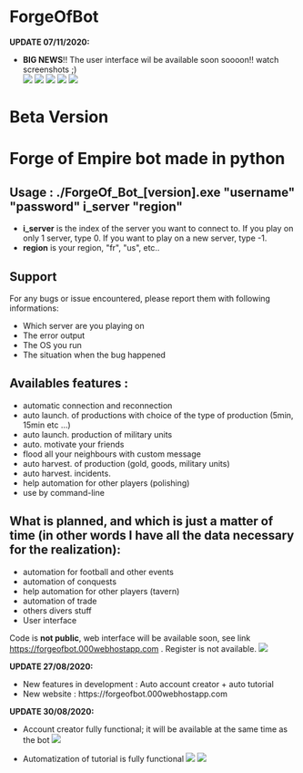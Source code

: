 # ForgeOfBot
  
<p>
<b>UPDATE 07/11/2020:</b>
<ul>
 <li><b>BIG NEWS</b>!! The user interface wil be available soon soooon!! watch screenshots ;) </li>
 <img src="https://github.com/theoschiavi/ForgeOfBot/blob/master/login_screen.PNG?raw=true">
 <img src="https://github.com/theoschiavi/ForgeOfBot/blob/master/servr_selection.png?raw=true">
 <img src="https://github.com/theoschiavi/ForgeOfBot/blob/master/main_tab.png?raw=true">
 <img src="https://github.com/theoschiavi/ForgeOfBot/blob/master/army_management.png?raw=true">
 <img src="https://github.com/theoschiavi/ForgeOfBot/blob/master/supplies_tab.PNG?raw=true">
</ul>
</p>
  
<h1><b>Beta Version</b></h1>

<h1>Forge of Empire bot made in python</h1>

 <p>
  <h2>
  Usage : ./ForgeOf_Bot_[version].exe "username" "password" i_server "region"
    </h2>
  <ul>
    <li><b>i_server</b> is the index of the server you want to connect to. If you play on only 1 server, type 0. If you want to play on a new server, type -1.</li>
    <li><b>region</b> is your region, "fr", "us", etc..</li>
  </ul>
 </p>
 
 <p>
 <h2>Support</h2>
 For any bugs or issue encountered, please report them with following informations:
 <ul>
 <li>Which server are you playing on</li>
 <li>The error output</li>
 <li>The OS you run</li>
 <li>The situation when the bug happened</li>
 </ul>
 </p>
 

  <p>
 <h2>
  Availables features : </h2>
  <ul>
    <li>automatic connection and reconnection</li>
    <li>auto launch. of productions with choice of the type of production (5min, 15min etc ...)</li>
    <li>auto launch. production of military units</li>
    <li>auto. motivate your friends</li>
    <li>flood all your neighbours with custom message</li>
    <li>auto harvest. of production (gold, goods, military units)</li>
    <li>auto harvest. incidents.</li>
    <li>help automation for other players (polishing)</li>
    <li>use by command-line</li>
   </ul>
   </p>
   
  <p>
  <h2> What is planned, and which is just a matter of time (in other words I have all the data necessary for the realization): </h2>
  <ul>
    <li>automation for football and other events</li>
    <li>automation of conquests</li>
    <li>help automation for other players (tavern)</li>
    <li>automation of trade</li>
    <li>others divers stuff</li>
    <li>User interface</li>
  </ul>
 
  Code is <b>not public</b>, web interface will be available soon, see link https://forgeofbot.000webhostapp.com . Register is not available.
  <img src="https://github.com/theoschiavi/ForgeOfBot/blob/master/Capture.PNG?raw=true">
  </p>
  
  <p>
  <b>UPDATE 27/08/2020:</b>
  <ul>
    <li>New features in development : Auto account creator + auto tutorial</li>
    <li>New website : https://forgeofbot.000webhostapp.com</li>
  </ul>
  </p>

  <p>
  <b>UPDATE 30/08/2020:</b>
  <ul>
    <li>
      <p>Account creator fully functional; it will be available at the same time as the bot
      <img src="https://github.com/theoschiavi/ForgeOfBot/blob/master/Capture_account_creator.PNG?raw=true">
      </p>
    </li>
    <li>Automatization of tutorial is fully functional
    <img src="https://github.com/theoschiavi/ForgeOfBot/blob/master/Capture_tutorial_step1.PNG?raw=true">
    <img src="https://github.com/theoschiavi/ForgeOfBot/blob/master/Capture_tutorial_step2.PNG?raw=true">
    </li>
  </ul>
  </p>
